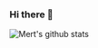 ### Hi there 👋

![Mert's github stats](https://github-readme-stats.vercel.app/api?username=mertlsarac&count_private=true)

<!--
**mertlsarac/mertlsarac** is a ✨ _special_ ✨ repository because its `README.md` (this file) appears on your GitHub profile.

Here are some ideas to get you started:

- 🔭 I’m currently working on ...
- 🌱 I’m currently learning ...
- 👯 I’m looking to collaborate on ...
- 🤔 I’m looking for help with ...
- 💬 Ask me about ...
- 📫 How to reach me: ...
- 😄 Pronouns: ...
- ⚡ Fun fact: ...
-->
